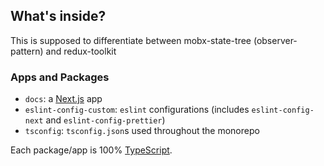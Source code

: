 ## What's inside?

This is supposed to differentiate between mobx-state-tree (observer-pattern) and redux-toolkit

### Apps and Packages

- `docs`: a [Next.js](https://nextjs.org) app
- `eslint-config-custom`: `eslint` configurations (includes `eslint-config-next` and `eslint-config-prettier`)
- `tsconfig`: `tsconfig.json`s used throughout the monorepo

Each package/app is 100% [TypeScript](https://www.typescriptlang.org/).
